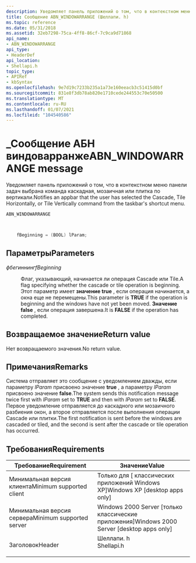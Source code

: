 ```yaml
---
description: Уведомляет панель приложений о том, что в контекстном меню панели задач выбрана команда каскадная, мозаичная или плитка по вертикали.
title: Сообщение ABN_WINDOWARRANGE (Шеллапи. h)
ms.topic: reference
ms.date: 05/31/2018
ms.assetid: 32eb7298-75ca-4ff8-86cf-7c9ca9d71868
api_name:
- ABN_WINDOWARRANGE
api_type:
- HeaderDef
api_location:
- Shellapi.h
topic_type:
- APIRef
- kbSyntax
ms.openlocfilehash: 9e7d19c7233b235a1a73e160eeacb3c51415d0bf
ms.sourcegitcommit: 831e8f3db78ab820e1710cede244553c70e50500
ms.translationtype: MT
ms.contentlocale: ru-RU
ms.lasthandoff: 01/07/2021
ms.locfileid: "104540586"
---
```

# <a name="abn_windowarrange-message"></a><span data-ttu-id="cf4d2-103">\_Сообщение АБН виндоварранже</span><span class="sxs-lookup"><span data-stu-id="cf4d2-103">ABN\_WINDOWARRANGE message</span></span>

<span data-ttu-id="cf4d2-104">Уведомляет панель приложений о том, что в контекстном меню панели задач выбрана команда каскадная, мозаичная или плитка по вертикали.</span><span class="sxs-lookup"><span data-stu-id="cf4d2-104">Notifies an appbar that the user has selected the Cascade, Tile Horizontally, or Tile Vertically command from the taskbar's shortcut menu.</span></span>


```C++
ABN_WINDOWARRANGE 



    fBeginning = (BOOL) lParam; 
```



## <a name="parameters"></a><span data-ttu-id="cf4d2-105">Параметры</span><span class="sxs-lookup"><span data-stu-id="cf4d2-105">Parameters</span></span>

<dl> <dt>

<span data-ttu-id="cf4d2-106">*фбегиннинг*</span><span class="sxs-lookup"><span data-stu-id="cf4d2-106">*fBeginning*</span></span> 
</dt> <dd>

<span data-ttu-id="cf4d2-107">Флаг, указывающий, начинается ли операция Cascade или Tile.</span><span class="sxs-lookup"><span data-stu-id="cf4d2-107">A flag specifying whether the cascade or tile operation is beginning.</span></span> <span data-ttu-id="cf4d2-108">Этот параметр имеет **значение true** , если операция начинается, а окна еще не перемещены.</span><span class="sxs-lookup"><span data-stu-id="cf4d2-108">This parameter is **TRUE** if the operation is beginning and the windows have not yet been moved.</span></span> <span data-ttu-id="cf4d2-109">**Значение false** , если операция завершена.</span><span class="sxs-lookup"><span data-stu-id="cf4d2-109">It is **FALSE** if the operation has completed.</span></span>

</dd> </dl>

## <a name="return-value"></a><span data-ttu-id="cf4d2-110">Возвращаемое значение</span><span class="sxs-lookup"><span data-stu-id="cf4d2-110">Return value</span></span>

<span data-ttu-id="cf4d2-111">Нет возвращаемого значения.</span><span class="sxs-lookup"><span data-stu-id="cf4d2-111">No return value.</span></span>

## <a name="remarks"></a><span data-ttu-id="cf4d2-112">Примечания</span><span class="sxs-lookup"><span data-stu-id="cf4d2-112">Remarks</span></span>

<span data-ttu-id="cf4d2-113">Система отправляет это сообщение с уведомлением дважды, если параметру *lParam* присвоено значение **true** , а параметру *lParam* присвоено значение **false**.</span><span class="sxs-lookup"><span data-stu-id="cf4d2-113">The system sends this notification message twice first with *lParam* set to **TRUE** and then with *lParam* set to **FALSE**.</span></span> <span data-ttu-id="cf4d2-114">Первое уведомление отправляется до каскадного или мозаичного разбиения окон, а второе отправляется после выполнения операции Cascade или плитки.</span><span class="sxs-lookup"><span data-stu-id="cf4d2-114">The first notification is sent before the windows are cascaded or tiled, and the second is sent after the cascade or tile operation has occurred.</span></span>

## <a name="requirements"></a><span data-ttu-id="cf4d2-115">Требования</span><span class="sxs-lookup"><span data-stu-id="cf4d2-115">Requirements</span></span>



| <span data-ttu-id="cf4d2-116">Требование</span><span class="sxs-lookup"><span data-stu-id="cf4d2-116">Requirement</span></span> | <span data-ttu-id="cf4d2-117">Значение</span><span class="sxs-lookup"><span data-stu-id="cf4d2-117">Value</span></span> |
|-------------------------------------|---------------------------------------------------------------------------------------|
| <span data-ttu-id="cf4d2-118">Минимальная версия клиента</span><span class="sxs-lookup"><span data-stu-id="cf4d2-118">Minimum supported client</span></span><br/> | <span data-ttu-id="cf4d2-119">Только для \[ классических приложений Windows XP\]</span><span class="sxs-lookup"><span data-stu-id="cf4d2-119">Windows XP \[desktop apps only\]</span></span><br/>                                           |
| <span data-ttu-id="cf4d2-120">Минимальная версия сервера</span><span class="sxs-lookup"><span data-stu-id="cf4d2-120">Minimum supported server</span></span><br/> | <span data-ttu-id="cf4d2-121">Windows 2000 Server \[только классические приложения\]</span><span class="sxs-lookup"><span data-stu-id="cf4d2-121">Windows 2000 Server \[desktop apps only\]</span></span><br/>                                  |
| <span data-ttu-id="cf4d2-122">Заголовок</span><span class="sxs-lookup"><span data-stu-id="cf4d2-122">Header</span></span><br/>                   | <dl> <span data-ttu-id="cf4d2-123"><dt>Шеллапи. h</dt></span><span class="sxs-lookup"><span data-stu-id="cf4d2-123"><dt>Shellapi.h</dt></span></span> </dl> |



 

 




